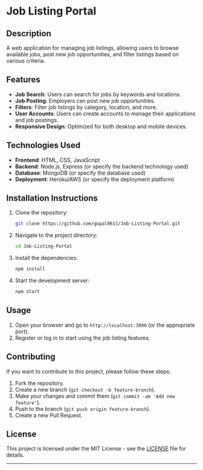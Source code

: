 
# Job Listing Portal

## Description

A web application for managing job listings, allowing users to browse available jobs, post new job opportunities, and filter listings based on various criteria.

## Features

- **Job Search**: Users can search for jobs by keywords and locations.
- **Job Posting**: Employers can post new job opportunities.
- **Filters**: Filter job listings by category, location, and more.
- **User Accounts**: Users can create accounts to manage their applications and job postings.
- **Responsive Design**: Optimized for both desktop and mobile devices.

## Technologies Used

- **Frontend**: HTML, CSS, JavaScript
- **Backend**: Node.js, Express (or specify the backend technology used)
- **Database**: MongoDB (or specify the database used)
- **Deployment**: Heroku/AWS (or specify the deployment platform)

## Installation Instructions

1. Clone the repository:
   ```bash
   git clone https://github.com/gopal0611/Job-Listing-Portal.git
   ```
2. Navigate to the project directory:
   ```bash
   cd Job-Listing-Portal
   ```
3. Install the dependencies:
   ```bash
   npm install
   ```
4. Start the development server:
   ```bash
   npm start
   ```

## Usage

1. Open your browser and go to `http://localhost:3000` (or the appropriate port).
2. Register or log in to start using the job listing features.

## Contributing

If you want to contribute to this project, please follow these steps:
1. Fork the repository.
2. Create a new branch (`git checkout -b feature-branch`).
3. Make your changes and commit them (`git commit -am 'Add new feature'`).
4. Push to the branch (`git push origin feature-branch`).
5. Create a new Pull Request.

## License

This project is licensed under the MIT License - see the [LICENSE](LICENSE) file for details.

---
